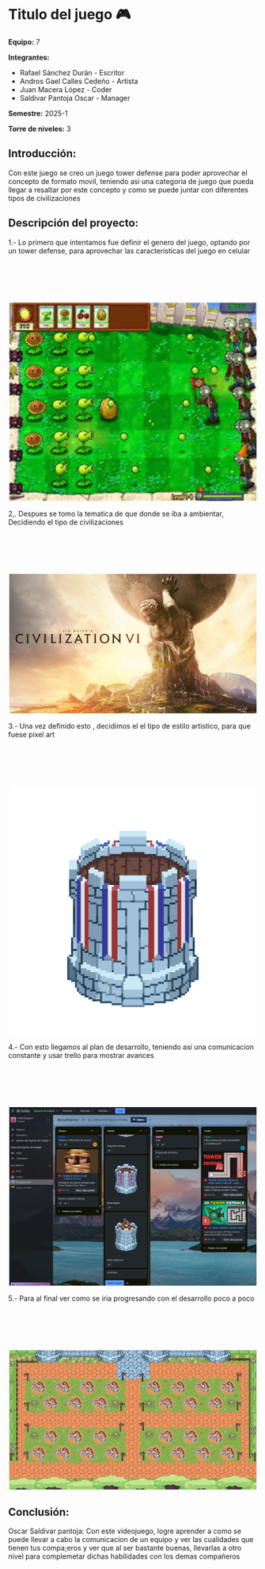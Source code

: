 # Titulo del juego 🎮

**Equipo:** 7

**Integrantes:**

* Rafael Sánchez Durán - Escritor
* Andros Gael Calles Cedeño - Artista
* Juan Macera López - Coder
* Saldivar Pantoja Oscar - Manager

**Semestre:** 2025-1

**Torre de niveles:** 3

## **Introducción:**

Con este juego se creo un juego tower defense para poder aprovechar el concepto de formato movil, teniendo asi una categoria de juego que pueda llegar a resaltar por este concepto y como se puede juntar con diferentes tipos de civilizaciones

## **Descripción del proyecto:**

1.- Lo primero que intentamos fue definir el genero del juego, optando por un tower defense, para aprovechar las caracteristicas del juego en celular

<div align="center">
<br>
<br>
<br>
<br>
<p align="center">
  <img src="Imagenes/1twd.jpg" width="500"/>
</p>
</div>

2,. Despues se tomo la tematica de que donde se iba a ambientar, Decidiendo el tipo de civilizaciones

<div align="center">
<br>
<br>
<br>
<br>
<p align="center">
  <img src="Imagenes/Civi.jpg" width="500"/>
</p>
</div>


3.- Una vez definido esto , decidimos el el tipo de estilo artistico, para que fuese pixel art
<div align="center">
<br>
<br>
<br>
<br>
<p align="center">
  <img src="Imagenes/Torre 2.png" width="500"/>
</p>
</div>

4.- Con esto llegamos al plan de desarrollo, teniendo asi una comunicacion constante y usar trello para mostrar avances
<div align="center">
<br>
<br>
<br>
<br>
<p align="center">
  <img src="Imagenes/trello.png" width="500"/>
</p>
</div>

5.- Para al final ver como se iria progresando con el desarrollo poco a poco

<div align="center">
<br>
<br>
<br>
<br>
<p align="center">
  <img src="Imagenes/Escenario.png" width="500"/>
</p>
</div>



## **Conclusión:** 

Oscar Saldivar pantoja: Con este videojuego, logre aprender a como se puede llevar a cabo la comunicacion de un equipo y ver las cualidades que tienen tus compa;eros y ver que al ser bastante buenas, llevarlas a otro nivel para complemetar dichas habilidades con los demas compañeros

